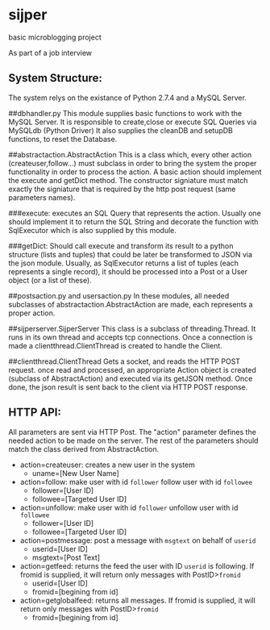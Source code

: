 sijper
======

basic microblogging project

As part of a job interview


System Structure:
-----------------
The system relys on the existance of Python 2.7.4 and a MySQL Server.

##dbhandler.py
This module supplies basic functions to work with the MySQL Server.
It is responsible to create,close or execute SQL Queries via MySQLdb (Python Driver)
It also supplies the cleanDB and setupDB functions, to reset the Database.

##abstractaction.AbstractAction
This is a class which, every other action (createuser,follow...) must subclass
in order to bring the system the proper functionality in order to process the action.
A basic action should implement the execute and getDict method.
The constructor signiature must match exactly the signiature that is required by the http post request (same parameters names).

###execute:
executes an SQL Query that represents the action. Usually one should implement it
to return the SQL String and decorate the function with SqlExecutor which is also
supplied by this module.

###getDict:
Should call execute and transform its result to a python structure (lists and tuples)
that could be later be transformed to JSON via the json module.
Usually, as SqlExecutor returns a list of tuples (each represents a single record),
it should be processed into a Post or a User object (or a list of these).

##postsaction.py and usersaction.py
In these modules, all needed subclasses of abstractaction.AbstractAction are made,
each represents a proper action.

##sijperserver.SijperServer
This class is a subclass of threading.Thread. It runs in its own thread
and accepts tcp connections.
Once a connection is made a clientthread.ClientThread is created to handle the Client.

##clientthread.ClientThread
Gets a socket, and reads the HTTP POST request.
once read and processed, an appropriate Action object is created (subclass of AbstractAction)
and executed via its getJSON method.
Once done, the json result is sent back to the client via HTTP POST response.

HTTP API:
---------

All parameters are sent via HTTP Post. The "action" parameter defines the needed action to be made on the server. The rest of the parameters should match the class derived from AbstractAction.

* action=createuser: creates a new user in the system
	+ uname=[New User Name]
* action=follow: make user with id `follower` follow user with id `followee`
	+ follower=[User ID]
	+ followee=[Targeted User ID]
* action=unfollow: make user with id `follower` unfollow user with id `followee`
	+ follower=[User ID]
	+ followee=[Targeted User ID]
* action=postmessage: post a message with `msgtext` on behalf of `userid`
	+ userid=[User ID]
	+ msgtext=[Post Text]
* action=getfeed: returns the feed the user with ID `userid` is following. If fromid is supplied, it will return only messages with PostID>`fromid`
	+ userid=[User ID]
	+ fromid=[begining from id]
* action=getglobalfeed: returns all messages. If fromid is supplied, it will return only messages with PostID>`fromid`
	+ fromid=[begining from id]

